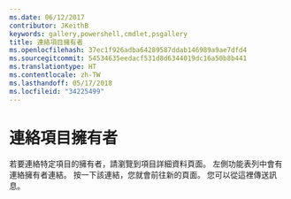 ```yaml
---
ms.date: 06/12/2017
contributor: JKeithB
keywords: gallery,powershell,cmdlet,psgallery
title: 連絡項目擁有者
ms.openlocfilehash: 37ec1f926adba64289587ddab146989a9ae7dfd4
ms.sourcegitcommit: 54534635eedacf531d8d6344019dc16a50b8b441
ms.translationtype: HT
ms.contentlocale: zh-TW
ms.lasthandoff: 05/17/2018
ms.locfileid: "34225499"
---
```

# <a name="contacting-item-owners"></a>連絡項目擁有者

若要連絡特定項目的擁有者，請瀏覽到項目詳細資料頁面。
左側功能表列中會有連絡擁有者連結。
按一下該連結，您就會前往新的頁面。
您可以從這裡傳送訊息。